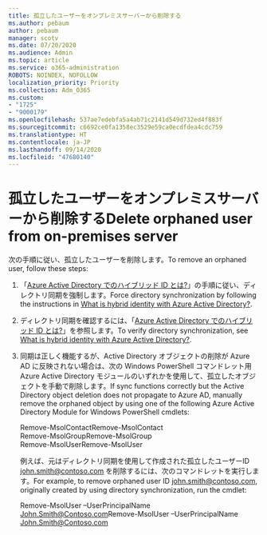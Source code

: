 ```yaml
---
title: 孤立したユーザーをオンプレミスサーバーから削除する
ms.author: pebaum
author: pebaum
manager: scotv
ms.date: 07/20/2020
ms.audience: Admin
ms.topic: article
ms.service: o365-administration
ROBOTS: NOINDEX, NOFOLLOW
localization_priority: Priority
ms.collection: Adm_O365
ms.custom:
- "1725"
- "9000179"
ms.openlocfilehash: 537ae7edebfa5a4ab71c2141d549d732ed4f883f
ms.sourcegitcommit: c6692ce0fa1358ec3529e59ca0ecdfdea4cdc759
ms.translationtype: HT
ms.contentlocale: ja-JP
ms.lasthandoff: 09/14/2020
ms.locfileid: "47680140"
---
```

# <a name="delete-orphaned-user-from-on-premises-server"></a><span data-ttu-id="c9e84-102">孤立したユーザーをオンプレミスサーバーから削除する</span><span class="sxs-lookup"><span data-stu-id="c9e84-102">Delete orphaned user from on-premises server</span></span>

<span data-ttu-id="c9e84-103">次の手順に従い、孤立したユーザーを削除します。</span><span class="sxs-lookup"><span data-stu-id="c9e84-103">To remove an orphaned user, follow these steps:</span></span>

1. <span data-ttu-id="c9e84-104">「[Azure Active Directory でのハイブリッド ID とは?](https://technet.microsoft.com/library/jj151771.aspx#bkmk_synchronizedirectories)」の手順に従い、ディレクトリ同期を強制します。</span><span class="sxs-lookup"><span data-stu-id="c9e84-104">Force directory synchronization by following the instructions in [What is hybrid identity with Azure Active Directory?](https://technet.microsoft.com/library/jj151771.aspx#bkmk_synchronizedirectories).</span></span>

2. <span data-ttu-id="c9e84-105">ディレクトリ同期を確認するには、「[Azure Active Directory でのハイブリッド ID とは?](https://technet.microsoft.com/library/jj151797.aspx)」を参照します。</span><span class="sxs-lookup"><span data-stu-id="c9e84-105">To verify directory synchronization, see [What is hybrid identity with Azure Active Directory?](https://technet.microsoft.com/library/jj151797.aspx).</span></span>

3. <span data-ttu-id="c9e84-106">同期は正しく機能するが、Active Directory オブジェクトの削除が Azure AD に反映されない場合は、次の Windows PowerShell コマンドレット用 Azure Active Directory モジュールのいずれかを使用して、孤立したオブジェクトを手動で削除します。</span><span class="sxs-lookup"><span data-stu-id="c9e84-106">If sync functions correctly but the Active Directory object deletion does not propagate to Azure AD, manually remove the orphaned object by using one of the following Azure Active Directory Module for Windows PowerShell cmdlets:</span></span>

    <span data-ttu-id="c9e84-107">Remove-MsolContact</span><span class="sxs-lookup"><span data-stu-id="c9e84-107">Remove-MsolContact</span></span>  
    <span data-ttu-id="c9e84-108">Remove-MsolGroup</span><span class="sxs-lookup"><span data-stu-id="c9e84-108">Remove-MsolGroup</span></span>  
    <span data-ttu-id="c9e84-109">Remove-MsolUser</span><span class="sxs-lookup"><span data-stu-id="c9e84-109">Remove-MsolUser</span></span>

    <span data-ttu-id="c9e84-110">例えば、元はディレクトリ同期を使用して作成された孤立したユーザーID john.smith@contoso.com を削除するには、次のコマンドレットを実行します。</span><span class="sxs-lookup"><span data-stu-id="c9e84-110">For example, to remove orphaned user ID john.smith@contoso.com, originally created by using directory synchronization, run the cmdlet:</span></span>

    <span data-ttu-id="c9e84-111">Remove-MsolUser –UserPrincipalName John.Smith@Contoso.com</span><span class="sxs-lookup"><span data-stu-id="c9e84-111">Remove-MsolUser –UserPrincipalName John.Smith@Contoso.com</span></span>